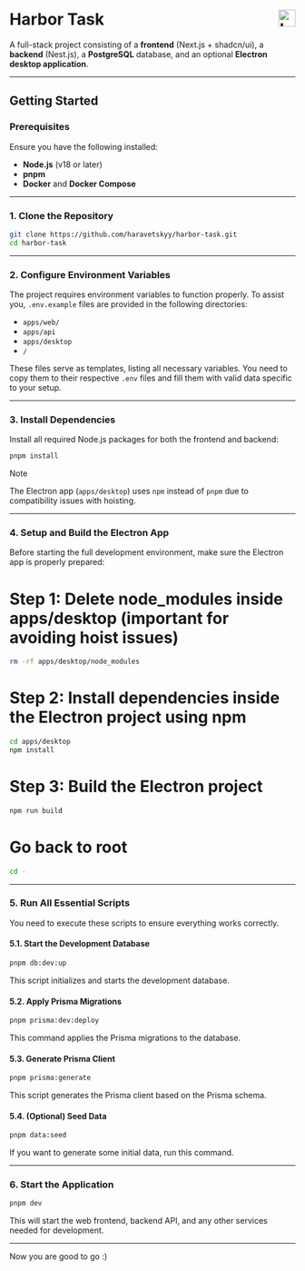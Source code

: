 # Harbor Task <img src="./frontend/app/favicon.ico" alt="Logo" width="30" style="vertical-align: middle;" align="right">

A full-stack project consisting of a **frontend** (Next.js + shadcn/ui), a **backend** (Nest.js), a **PostgreSQL** database, and an optional **Electron desktop application**.

---

## **Getting Started**

### **Prerequisites**

Ensure you have the following installed:

- **Node.js** (v18 or later)
- **pnpm**
- **Docker** and **Docker Compose**

---

### **1. Clone the Repository**

```bash
git clone https://github.com/haravetskyy/harbor-task.git
cd harbor-task
```

---

### **2. Configure Environment Variables**

The project requires environment variables to function properly. To assist you, `.env.example` files are provided in the following directories:

- `apps/web/`
- `apps/api`
- `apps/desktop`
- `/`

These files serve as templates, listing all necessary variables. You need to copy them to their respective `.env` files and fill them with valid data specific to your setup.

---

### **3. Install Dependencies**

Install all required Node.js packages for both the frontend and backend:

```bash
pnpm install
```

> [!NOTE]
> The Electron app (`apps/desktop`) uses `npm` instead of `pnpm` due to compatibility issues with hoisting.

---

### **4. Setup and Build the Electron App**

Before starting the full development environment, make sure the Electron app is properly prepared:

# Step 1: Delete node_modules inside apps/desktop (important for avoiding hoist issues)

```bash
rm -rf apps/desktop/node_modules
```

# Step 2: Install dependencies inside the Electron project using npm

```bash
cd apps/desktop
npm install
```

# Step 3: Build the Electron project

```bash
npm run build
```

# Go back to root

```bash
cd -
```

---

### **5. Run All Essential Scripts**

You need to execute these scripts to ensure everything works correctly.

#### **5.1. Start the Development Database**

```bash
pnpm db:dev:up
```

This script initializes and starts the development database.

#### **5.2. Apply Prisma Migrations**

```bash
pnpm prisma:dev:deploy
```

This command applies the Prisma migrations to the database.

#### **5.3. Generate Prisma Client**

```bash
pnpm prisma:generate
```

This script generates the Prisma client based on the Prisma schema.

#### **5.4. (Optional) Seed Data**

```bash
pnpm data:seed
```

If you want to generate some initial data, run this command.

---

### **6. Start the Application**

```bash
pnpm dev
```

This will start the web frontend, backend API, and any other services needed for development.

---

Now you are good to go :)
